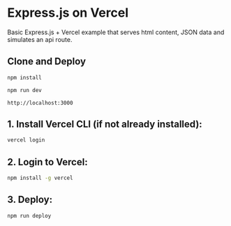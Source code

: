 # Express.js on Vercel
Basic Express.js + Vercel example that serves html content, JSON data and simulates an api route.

## Clone and Deploy
```bash
npm install
```

```bash
npm run dev
```

```browser
http://localhost:3000
```

## 1. Install Vercel CLI (if not already installed):
```bash
vercel login
```

## 2. Login to Vercel:
```bash
npm install -g vercel
```

## 3. Deploy:
```bash
npm run deploy
```
